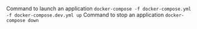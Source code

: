 Command to launch an application
`docker-compose -f docker-compose.yml -f docker-compose.dev.yml up`
Command to stop an application
`docker-compose down`